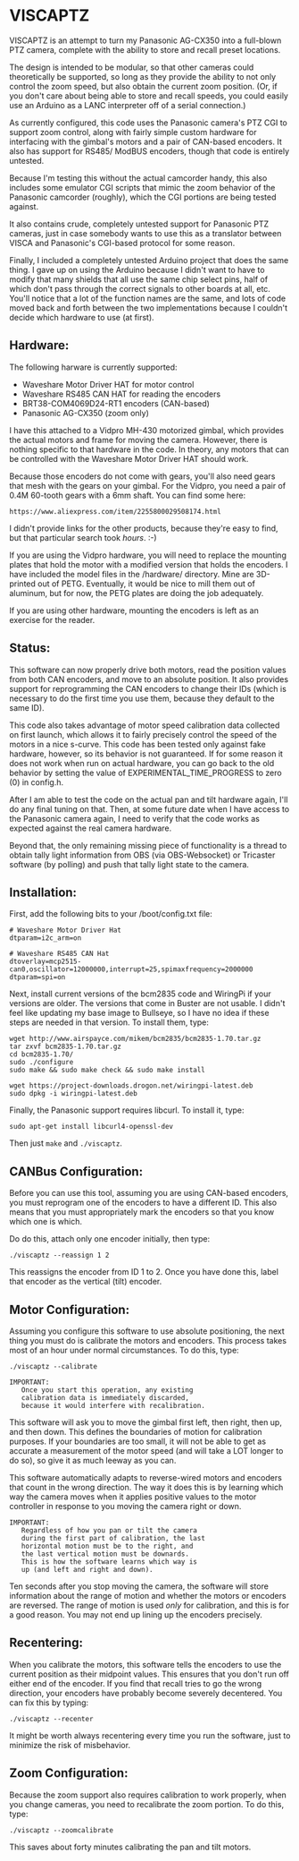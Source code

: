 VISCAPTZ
========

VISCAPTZ is an attempt to turn my Panasonic AG-CX350 into a full-blown PTZ camera,
complete with the ability to store and recall preset locations.

The design is intended to be modular, so that other cameras could theoretically
be supported, so long as they provide the ability to not only control the zoom
speed, but also obtain the current zoom position.  (Or, if you don't care about
being able to store and recall speeds, you could easily use an Arduino as a
LANC interpreter off of a serial connection.)

As currently configured, this code uses the Panasonic camera's PTZ CGI to support
zoom control, along with fairly simple custom hardware for interfacing with the
gimbal's motors and a pair of CAN-based encoders.  It also has support for RS485/
ModBUS encoders, though that code is entirely untested.

Because I'm testing this without the actual camcorder handy, this also includes
some emulator CGI scripts that mimic the zoom behavior of the Panasonic
camcorder (roughly), which the CGI portions are being tested against.

It also contains crude, completely untested support for Panasonic PTZ cameras,
just in case somebody wants to use this as a translator between VISCA and
Panasonic's CGI-based protocol for some reason.

Finally, I included a completely untested Arduino project that does the same
thing.  I gave up on using the Arduino because I didn't want to have to modify
that many shields that all use the same chip select pins, half of which don't
pass through the correct signals to other boards at all, etc.  You'll notice
that a lot of the function names are the same, and lots of code moved back
and forth between the two implementations because I couldn't decide which
hardware to use (at first).


Hardware:
---------

The following harware is currently supported:

  * Waveshare Motor Driver HAT for motor control
  * Waveshare RS485 CAN HAT for reading the encoders
  * BRT38-COM4069D24-RT1 encoders (CAN-based)
  * Panasonic AG-CX350 (zoom only)

I have this attached to a Vidpro MH-430 motorized gimbal, which provides the
actual motors and frame for moving the camera.  However, there is nothing
specific to that hardware in the code.  In theory, any motors that can be
controlled with the Waveshare Motor Driver HAT should work.

Because those encoders do not come with gears, you'll also need gears that
mesh with the gears on your gimbal.  For the Vidpro, you need a pair of
0.4M 60-tooth gears with a 6mm shaft.  You can find some here:

    https://www.aliexpress.com/item/2255800029508174.html

I didn't provide links for the other products, because they're easy to find,
but that particular search took *hours*.  :-)

If you are using the Vidpro hardware, you will need to replace the mounting
plates that hold the motor with a modified version that holds the encoders.
I have included the model files in the /hardware/ directory.  Mine are
3D-printed out of PETG.  Eventually, it would be nice to mill them out of
aluminum, but for now, the PETG plates are doing the job adequately.

If you are using other hardware, mounting the encoders is left as an
exercise for the reader.


Status:
-------

This software can now properly drive both motors, read the position
values from both CAN encoders, and move to an absolute position.  It
also provides support for reprogramming the CAN encoders to change
their IDs (which is necessary to do the first time you use them,
because they default to the same ID).

This code also takes advantage of motor speed calibration data collected
on first launch, which allows it to fairly precisely control the speed
of the motors in a nice s-curve.  This code has been tested only against
fake hardware, however, so its behavior is not guaranteed.  If for some
reason it does not work when run on actual hardware, you can go back to
the old behavior by setting the value of EXPERIMENTAL_TIME_PROGRESS to
zero (0) in config.h.

After I am able to test the code on the actual pan and tilt hardware
again, I'll do any final tuning on that.  Then, at some future date
when I have access to the Panasonic camera again, I need to verify
that the code works as expected against the real camera hardware.

Beyond that, the only remaining missing piece of functionality is a thread
to obtain tally light information from OBS (via OBS-Websocket) or Tricaster
software (by polling) and push that tally light state to the camera.


Installation:
-------------

First, add the following bits to your /boot/config.txt file:

    # Waveshare Motor Driver Hat
    dtparam=i2c_arm=on

    # Waveshare RS485 CAN Hat
    dtoverlay=mcp2515-can0,oscillator=12000000,interrupt=25,spimaxfrequency=2000000
    dtparam=spi=on

Next, install current versions of the bcm2835 code and WiringPi if your versions
are older.  The versions that come in Buster are not usable.  I didn't feel like
updating my base image to Bullseye, so I have no idea if these steps are needed
in that version.  To install them, type:

    wget http://www.airspayce.com/mikem/bcm2835/bcm2835-1.70.tar.gz
    tar zxvf bcm2835-1.70.tar.gz
    cd bcm2835-1.70/
    sudo ./configure
    sudo make && sudo make check && sudo make install

    wget https://project-downloads.drogon.net/wiringpi-latest.deb
    sudo dpkg -i wiringpi-latest.deb

Finally, the Panasonic support requires libcurl.  To install it, type:

    sudo apt-get install libcurl4-openssl-dev

Then just `make` and `./viscaptz`.


CANBus Configuration:
---------------------

Before you can use this tool, assuming you are using CAN-based encoders, you must
reprogram one of the encoders to have a different ID.  This also means that you
must appropriately mark the encoders so that you know which one is which.

Do do this, attach only one encoder initially, then type:

    ./viscaptz --reassign 1 2

This reassigns the encoder from ID 1 to 2.  Once you have done this, label that
encoder as the vertical (tilt) encoder.


Motor Configuration:
--------------------

Assuming you configure this software to use absolute positioning, the next thing
you must do is calibrate the motors and encoders.  This process takes most of an
hour under normal circumstances.  To do this, type:

    ./viscaptz --calibrate

    IMPORTANT:
       Once you start this operation, any existing
       calibration data is immediately discarded,
       because it would interfere with recalibration.

This software will ask you to move the gimbal first left, then right, then up, and
then down.  This defines the boundaries of motion for calibration purposes.  If
your boundaries are too small, it will not be able to get as accurate a measurement
of the motor speed (and will take a LOT longer to do so), so give it as much leeway
as you can.

This software automatically adapts to reverse-wired motors and encoders that count
in the wrong direction.  The way it does this is by learning which way the camera
moves when it applies positive values to the motor controller in response to you
moving the camera right or down.

    IMPORTANT:
       Regardless of how you pan or tilt the camera
       during the first part of calibration, the last
       horizontal motion must be to the right, and
       the last vertical motion must be downards.
       This is how the software learns which way is
       up (and left and right and down).

Ten seconds after you stop moving the camera, the software will store information
about the range of motion and whether the motors or encoders are reversed.  The
range of motion is used *only* for calibration, and this is for a good reason.
You may not end up lining up the encoders precisely.


Recentering:
------------

When you calibrate the motors, this software tells the encoders to use the current
position as their midpoint values.  This ensures that you don't run off either
end of the encoder.  If you find that recall tries to go the wrong direction,
your encoders have probably become severely decentered.  You can fix this by
typing:

    ./viscaptz --recenter

It might be worth always recentering every time you run the software, just to
minimize the risk of misbehavior.


Zoom Configuration:
-------------------

Because the zoom support also requires calibration to work properly, when you
change cameras, you need to recalibrate the zoom portion.  To do this, type:

    ./viscaptz --zoomcalibrate

This saves about forty minutes calibrating the pan and tilt motors.
